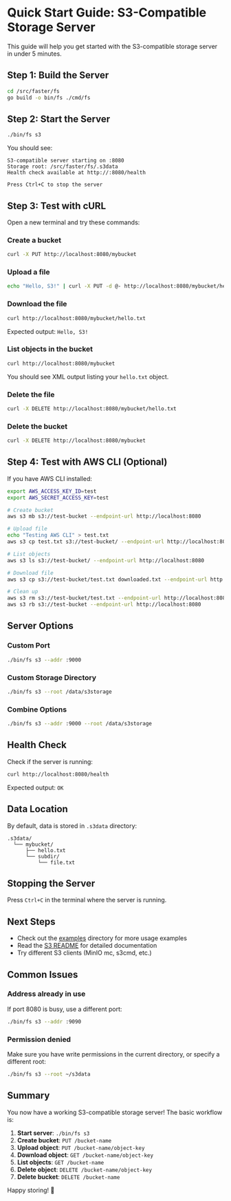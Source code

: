 # Quick Start Guide: S3-Compatible Storage Server

This guide will help you get started with the S3-compatible storage server in under 5 minutes.

## Step 1: Build the Server

```bash
cd /src/faster/fs
go build -o bin/fs ./cmd/fs
```

## Step 2: Start the Server

```bash
./bin/fs s3
```

You should see:
```
S3-compatible server starting on :8080
Storage root: /src/faster/fs/.s3data
Health check available at http://:8080/health

Press Ctrl+C to stop the server
```

## Step 3: Test with cURL

Open a new terminal and try these commands:

### Create a bucket
```bash
curl -X PUT http://localhost:8080/mybucket
```

### Upload a file
```bash
echo "Hello, S3!" | curl -X PUT -d @- http://localhost:8080/mybucket/hello.txt
```

### Download the file
```bash
curl http://localhost:8080/mybucket/hello.txt
```

Expected output: `Hello, S3!`

### List objects in the bucket
```bash
curl http://localhost:8080/mybucket
```

You should see XML output listing your `hello.txt` object.

### Delete the file
```bash
curl -X DELETE http://localhost:8080/mybucket/hello.txt
```

### Delete the bucket
```bash
curl -X DELETE http://localhost:8080/mybucket
```

## Step 4: Test with AWS CLI (Optional)

If you have AWS CLI installed:

```bash
export AWS_ACCESS_KEY_ID=test
export AWS_SECRET_ACCESS_KEY=test

# Create bucket
aws s3 mb s3://test-bucket --endpoint-url http://localhost:8080

# Upload file
echo "Testing AWS CLI" > test.txt
aws s3 cp test.txt s3://test-bucket/ --endpoint-url http://localhost:8080

# List objects
aws s3 ls s3://test-bucket/ --endpoint-url http://localhost:8080

# Download file
aws s3 cp s3://test-bucket/test.txt downloaded.txt --endpoint-url http://localhost:8080

# Clean up
aws s3 rm s3://test-bucket/test.txt --endpoint-url http://localhost:8080
aws s3 rb s3://test-bucket --endpoint-url http://localhost:8080
```

## Server Options

### Custom Port
```bash
./bin/fs s3 --addr :9000
```

### Custom Storage Directory
```bash
./bin/fs s3 --root /data/s3storage
```

### Combine Options
```bash
./bin/fs s3 --addr :9000 --root /data/s3storage
```

## Health Check

Check if the server is running:
```bash
curl http://localhost:8080/health
```

Expected output: `OK`

## Data Location

By default, data is stored in `.s3data` directory:
```
.s3data/
  └── mybucket/
      ├── hello.txt
      └── subdir/
          └── file.txt
```

## Stopping the Server

Press `Ctrl+C` in the terminal where the server is running.

## Next Steps

- Check out the [examples](examples/) directory for more usage examples
- Read the [S3 README](S3_README.md) for detailed documentation
- Try different S3 clients (MinIO mc, s3cmd, etc.)

## Common Issues

### Address already in use
If port 8080 is busy, use a different port:
```bash
./bin/fs s3 --addr :9090
```

### Permission denied
Make sure you have write permissions in the current directory, or specify a different root:
```bash
./bin/fs s3 --root ~/s3data
```

## Summary

You now have a working S3-compatible storage server! The basic workflow is:

1. **Start server**: `./bin/fs s3`
2. **Create bucket**: `PUT /bucket-name`
3. **Upload object**: `PUT /bucket-name/object-key`
4. **Download object**: `GET /bucket-name/object-key`
5. **List objects**: `GET /bucket-name`
6. **Delete object**: `DELETE /bucket-name/object-key`
7. **Delete bucket**: `DELETE /bucket-name`

Happy storing! 🚀

